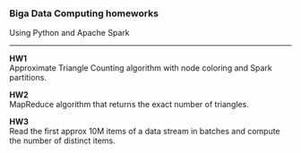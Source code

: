 ### Biga Data Computing homeworks
Using Python and Apache Spark

---

**HW1** \
Approximate Triangle Counting algorithm with node coloring and Spark partitions.

**HW2** \
MapReduce algorithm that returns the exact number of triangles.

**HW3** \
Read the first approx 10M items of a data stream in batches and compute the number of distinct items.
